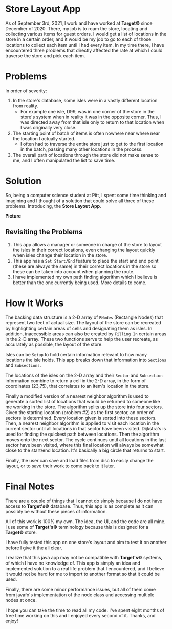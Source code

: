 # Store Layout App

As of September 3rd, 2021, I work and have worked at **Target©** since December of 2020. There, my job is to roam the store, locating and collecting various items for guest orders. I would get a list of locations in the store in a certain order, and it would be my job to go to each of those locations to collect each item until I had every item. In my time there, I have encountered three problems that directly affected the rate at which I could traverse the store and pick each item.

# Problems

In order of severity:

 1. In the store's database, some isles were in a vastly different location from reality.
	* For example one isle, D99, was in one corner of the store in the store's system when in reality it was in the opposite corner. Thus, I was directed away from that isle only to return to that location when I was originally very close.
 2. The starting point of batch of items is often nowhere near where near the location I actually started.
	 * I often had to traverse the entire store just to get to the first location in the batch, passing many other locations in the process.
 3. The overall path of locations through the store did not make sense to me, and I often manipulated the list to save time.

# Solution

So, being a computer science student at Pitt, I spent some time thinking and imagining and I thought of a solution that could solve all three of these problems. Introducing, the **Store Layout App**.

**Picture**

## Revisiting the Problems

 1. This app allows a manager or someone in charge of the store to layout the isles in their correct locations, even changing the layout quickly when isles change their location in the store.
 2. This app has a `Set Start/End` feature to place the start and end point (these are always the same) in their correct locations in the store so these can be taken into account when planning the route.
 3. I have implemented my own path finding algorithm which I believe is better than the one currently being used. More details to come.

# How It Works

The backing data structure is a 2-D array of `RNodes` (Rectangle Nodes) that represent two feet of actual size. The layout of the store can be recreated by highlighting certain areas of cells and designating them as isles. In addition, inaccessible areas can also be created by `Filling In` certain areas in the 2-D array. These two functions serve to help the user recreate, as accurately as possible, the layout of the store. 

Isles can be `Setup` to hold certain information relevant to how many locations the isle holds. This app breaks down that information into `Sections` and `Subsections`. 

The locations of the isles on the 2-D array and their `Sector` and `Subsection` information combine to return a cell in the 2-D array, in the form of coordinates (23,75), that correlates to an item's location in the store.

Finally a modified version of a nearest neighbor algorithm is used to generate a sorted list of locations that would be returned to someone like me working in the store. The algorithm splits up the store into four sectors. Given the starting location (problem #2) as the first sector, an order of sectors is determined. Every location given is sorted into these sectors. Then, a nearest neighbor algorithm is applied to visit each location in the current sector until all locations in that sector have been visited. Dijkstra's is used for finding the quickest path between locations. Then the algorithm moves onto the next sector. The cycle continues until all locations in the last sector have been visited, where this final location will always be somewhat close to the start/end location. It's basically a big circle that returns to start. 

Finally, the user can save and load files from disc to easily change the layout, or to save their work to come back to it later.

# Final Notes

There are a couple of things that I cannot do simply because I do not have access to **Target's©** database. Thus, this app is as complete as it can possibly be without these pieces of information.

All of this work is 100% my own. The idea, the UI, and the code are all mine. I use some of **Target's©** terminology because this is designed for a **Target©** store.

I have fully tested this app on one store's layout and aim to test it on another before I give it the all clear. 

I realize that this java app may not be compatible with **Target's©** systems, of which I have no knowledge of. This app is simply an idea and implemented solution to a real life problem that I encountered, and I believe it would not be hard for me to import to another format so that it could be used.

Finally, there are some minor performance issues, but all of them come from javafx's implementation of the node class and accessing multiple nodes at once.

I hope you can take the time to read all my code. I've spent eight months of free time working on this and I enjoyed every second of it. Thanks, and enjoy!
